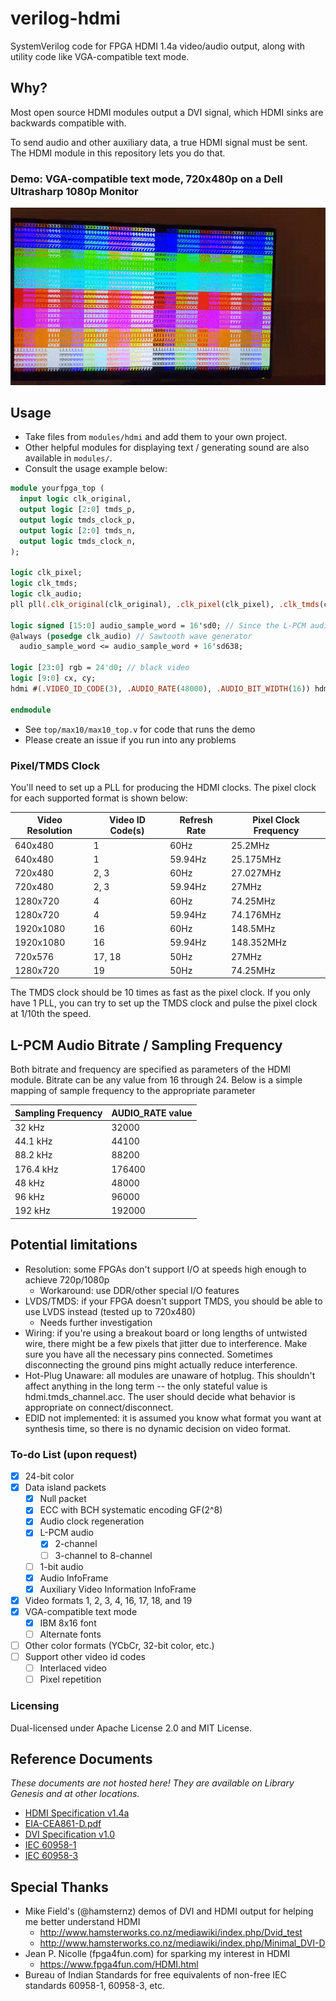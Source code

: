# verilog-hdmi

SystemVerilog code for FPGA HDMI 1.4a video/audio output, along with utility code like VGA-compatible text mode.

## Why?

Most open source HDMI modules output a DVI signal, which HDMI sinks are backwards compatible with.

To send audio and other auxiliary data, a true HDMI signal must be sent. The HDMI module in this repository lets you do that.

### Demo: VGA-compatible text mode, 720x480p on a Dell Ultrasharp 1080p Monitor

![GIF showing VGA-compatible text mode on a monitor](demo.gif)

## Usage

* Take files from `modules/hdmi` and add them to your own project.
* Other helpful modules for displaying text / generating sound are also available in `modules/`.
* Consult the usage example below:
```systemverilog
module yourfpga_top (
  input logic clk_original,
  output logic [2:0] tmds_p,
  output logic tmds_clock_p,
  output logic [2:0] tmds_n,
  output logic tmds_clock_n,
);

logic clk_pixel;
logic clk_tmds;
logic clk_audio;
pll pll(.clk_original(clk_original), .clk_pixel(clk_pixel), .clk_tmds(clk_tmds), .clk_audio(clk_audio));

logic signed [15:0] audio_sample_word = 16'sd0; // Since the L-PCM audio is 2-channel by default, this is mono audio.
@always (posedge clk_audio) // Sawtooth wave generator
  audio_sample_word <= audio_sample_word + 16'sd638;

logic [23:0] rgb = 24'd0; // black video
logic [9:0] cx, cy;
hdmi #(.VIDEO_ID_CODE(3), .AUDIO_RATE(48000), .AUDIO_BIT_WIDTH(16)) hdmi(.clk_tmds(clk_tmds), .clk_pixel(clk_pixel), .clk_audio(clk_audio), .rgb(rgb), .audio_sample_word('{audio_sample_word, audio_sample_word}), .tmds_p(tmds_p), .tmds_clock_p(tmds_clock_p), .tmds_n(tmds_n), .tmds_clock_n(tmds_clock_n), .cx(cx), .cy(cy));

endmodule
```

* See `top/max10/max10_top.v` for code that runs the demo
* Please create an issue if you run into any problems

### Pixel/TMDS Clock

You'll need to set up a PLL for producing the HDMI clocks. The pixel clock for each supported format is shown below:

|Video Resolution|Video ID Code(s)|Refresh Rate|Pixel Clock Frequency|
|---|---|---|---|
|640x480|1|60Hz|25.2MHz|
|640x480|1|59.94Hz|25.175MHz|
|720x480|2, 3|60Hz|27.027MHz|
|720x480|2, 3|59.94Hz|27MHz|
|1280x720|4|60Hz|74.25MHz|
|1280x720|4|59.94Hz|74.176MHz|
|1920x1080|16|60Hz|148.5MHz|
|1920x1080|16|59.94Hz|148.352MHz|
|720x576|17, 18|50Hz|27MHz|
|1280x720|19|50Hz|74.25MHz|

The TMDS clock should be 10 times as fast as the pixel clock.  If you only have 1 PLL, you can try to set up the TMDS clock and pulse the pixel clock at 1/10th the speed.

## L-PCM Audio Bitrate / Sampling Frequency

Both bitrate and frequency are specified as parameters of the HDMI module. Bitrate can be any value from 16 through 24. Below is a simple mapping of sample frequency to the appropriate parameter

|Sampling Frequency|AUDIO_RATE value|
|---|---|
|32 kHz|32000|
|44.1 kHz|44100|
|88.2 kHz|88200|
|176.4 kHz|176400|
|48 kHz|48000|
|96 kHz|96000|
|192 kHz|192000|

## Potential limitations

* Resolution: some FPGAs don't support I/O at speeds high enough to achieve 720p/1080p
	* Workaround: use DDR/other special I/O features
* LVDS/TMDS: if your FPGA doesn't support TMDS, you should be able to use LVDS instead (tested up to 720x480)
    * Needs further investigation
* Wiring: if you're using a breakout board or long lengths of untwisted wire, there might be a few pixels that jitter due to interference. Make sure you have all the necessary pins connected. Sometimes disconnecting the ground pins might actually reduce interference.
* Hot-Plug Unaware: all modules are unaware of hotplug. This shouldn't affect anything in the long term -- the only stateful value is hdmi.tmds_channel.acc. The user should decide what behavior is appropriate on connect/disconnect.
* EDID not implemented: it is assumed you know what format you want at synthesis time, so there is no dynamic decision on video format.

### To-do List (upon request)
- [x] 24-bit color
- [x] Data island packets
	- [x] Null packet
	- [x] ECC with BCH systematic encoding GF(2^8)
	- [x] Audio clock regeneration
	- [x] L-PCM audio
		- [x] 2-channel
		- [ ] 3-channel to 8-channel
	- [ ] 1-bit audio
	- [x] Audio InfoFrame
	- [x] Auxiliary Video Information InfoFrame
- [x] Video formats 1, 2, 3, 4, 16, 17, 18, and 19
- [x] VGA-compatible text mode
	- [x] IBM 8x16 font
	- [ ] Alternate fonts
- [ ] Other color formats (YCbCr, 32-bit color, etc.)
- [ ] Support other video id codes
	- [ ] Interlaced video
	- [ ] Pixel repetition

### Licensing

Dual-licensed under Apache License 2.0 and MIT License.

## Reference Documents

*These documents are not hosted here! They are available on Library Genesis and at other locations.*

* [HDMI Specification v1.4a](https://libgen.is/book/index.php?md5=28FFF92120C7A2C88F91727004DA71ED)
* [EIA-CEA861-D.pdf](https://libgen.is/book/index.php?md5=CEE424CA0F098096B6B4EC32C32F80AA)
* [DVI Specification v1.0](https://www.cs.unc.edu/~stc/FAQs/Video/dvi_spec-V1_0.pdf)
* [IEC 60958-1](https://ia803003.us.archive.org/30/items/gov.in.is.iec.60958.1.2004/is.iec.60958.1.2004.pdf)
* [IEC 60958-3](https://ia800905.us.archive.org/22/items/gov.in.is.iec.60958.3.2003/is.iec.60958.3.2003.pdf)

## Special Thanks

* Mike Field's (@hamsternz) demos of DVI and HDMI output for helping me better understand HDMI
	* http://www.hamsterworks.co.nz/mediawiki/index.php/Dvid_test
	* http://www.hamsterworks.co.nz/mediawiki/index.php/Minimal_DVI-D
* Jean P. Nicolle (fpga4fun.com) for sparking my interest in HDMI
	* https://www.fpga4fun.com/HDMI.html
* Bureau of Indian Standards for free equivalents of non-free IEC standards 60958-1, 60958-3, etc.

